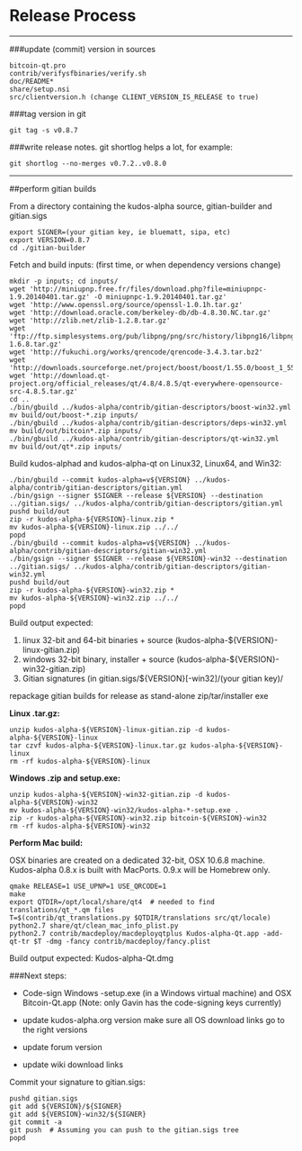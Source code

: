 Release Process
====================

* * *

###update (commit) version in sources


	bitcoin-qt.pro
	contrib/verifysfbinaries/verify.sh
	doc/README*
	share/setup.nsi
	src/clientversion.h (change CLIENT_VERSION_IS_RELEASE to true)

###tag version in git

	git tag -s v0.8.7

###write release notes. git shortlog helps a lot, for example:

	git shortlog --no-merges v0.7.2..v0.8.0

* * *

##perform gitian builds

 From a directory containing the kudos-alpha source, gitian-builder and gitian.sigs
  
	export SIGNER=(your gitian key, ie bluematt, sipa, etc)
	export VERSION=0.8.7
	cd ./gitian-builder

 Fetch and build inputs: (first time, or when dependency versions change)

	mkdir -p inputs; cd inputs/
	wget 'http://miniupnp.free.fr/files/download.php?file=miniupnpc-1.9.20140401.tar.gz' -O miniupnpc-1.9.20140401.tar.gz'
	wget 'http://www.openssl.org/source/openssl-1.0.1h.tar.gz'
	wget 'http://download.oracle.com/berkeley-db/db-4.8.30.NC.tar.gz'
	wget 'http://zlib.net/zlib-1.2.8.tar.gz'
	wget 'ftp://ftp.simplesystems.org/pub/libpng/png/src/history/libpng16/libpng-1.6.8.tar.gz'
	wget 'http://fukuchi.org/works/qrencode/qrencode-3.4.3.tar.bz2'
	wget 'http://downloads.sourceforge.net/project/boost/boost/1.55.0/boost_1_55_0.tar.bz2'
	wget 'http://download.qt-project.org/official_releases/qt/4.8/4.8.5/qt-everywhere-opensource-src-4.8.5.tar.gz'
	cd ..
	./bin/gbuild ../kudos-alpha/contrib/gitian-descriptors/boost-win32.yml
	mv build/out/boost-*.zip inputs/
	./bin/gbuild ../kudos-alpha/contrib/gitian-descriptors/deps-win32.yml
	mv build/out/bitcoin*.zip inputs/
	./bin/gbuild ../kudos-alpha/contrib/gitian-descriptors/qt-win32.yml
	mv build/out/qt*.zip inputs/

 Build kudos-alphad and kudos-alpha-qt on Linux32, Linux64, and Win32:
  
	./bin/gbuild --commit kudos-alpha=v${VERSION} ../kudos-alpha/contrib/gitian-descriptors/gitian.yml
	./bin/gsign --signer $SIGNER --release ${VERSION} --destination ../gitian.sigs/ ../kudos-alpha/contrib/gitian-descriptors/gitian.yml
	pushd build/out
	zip -r kudos-alpha-${VERSION}-linux.zip *
	mv kudos-alpha-${VERSION}-linux.zip ../../
	popd
	./bin/gbuild --commit kudos-alpha=v${VERSION} ../kudos-alpha/contrib/gitian-descriptors/gitian-win32.yml
	./bin/gsign --signer $SIGNER --release ${VERSION}-win32 --destination ../gitian.sigs/ ../kudos-alpha/contrib/gitian-descriptors/gitian-win32.yml
	pushd build/out
	zip -r kudos-alpha-${VERSION}-win32.zip *
	mv kudos-alpha-${VERSION}-win32.zip ../../
	popd

  Build output expected:

  1. linux 32-bit and 64-bit binaries + source (kudos-alpha-${VERSION}-linux-gitian.zip)
  2. windows 32-bit binary, installer + source (kudos-alpha-${VERSION}-win32-gitian.zip)
  3. Gitian signatures (in gitian.sigs/${VERSION}[-win32]/(your gitian key)/

repackage gitian builds for release as stand-alone zip/tar/installer exe

**Linux .tar.gz:**

	unzip kudos-alpha-${VERSION}-linux-gitian.zip -d kudos-alpha-${VERSION}-linux
	tar czvf kudos-alpha-${VERSION}-linux.tar.gz kudos-alpha-${VERSION}-linux
	rm -rf kudos-alpha-${VERSION}-linux

**Windows .zip and setup.exe:**

	unzip kudos-alpha-${VERSION}-win32-gitian.zip -d kudos-alpha-${VERSION}-win32
	mv kudos-alpha-${VERSION}-win32/kudos-alpha-*-setup.exe .
	zip -r kudos-alpha-${VERSION}-win32.zip bitcoin-${VERSION}-win32
	rm -rf kudos-alpha-${VERSION}-win32

**Perform Mac build:**

  OSX binaries are created on a dedicated 32-bit, OSX 10.6.8 machine.
  Kudos-alpha 0.8.x is built with MacPorts.  0.9.x will be Homebrew only.

	qmake RELEASE=1 USE_UPNP=1 USE_QRCODE=1
	make
	export QTDIR=/opt/local/share/qt4  # needed to find translations/qt_*.qm files
	T=$(contrib/qt_translations.py $QTDIR/translations src/qt/locale)
	python2.7 share/qt/clean_mac_info_plist.py
	python2.7 contrib/macdeploy/macdeployqtplus Kudos-alpha-Qt.app -add-qt-tr $T -dmg -fancy contrib/macdeploy/fancy.plist

 Build output expected: Kudos-alpha-Qt.dmg

###Next steps:

* Code-sign Windows -setup.exe (in a Windows virtual machine) and
  OSX Bitcoin-Qt.app (Note: only Gavin has the code-signing keys currently)

* update kudos-alpha.org version
  make sure all OS download links go to the right versions

* update forum version

* update wiki download links

Commit your signature to gitian.sigs:

	pushd gitian.sigs
	git add ${VERSION}/${SIGNER}
	git add ${VERSION}-win32/${SIGNER}
	git commit -a
	git push  # Assuming you can push to the gitian.sigs tree
	popd

